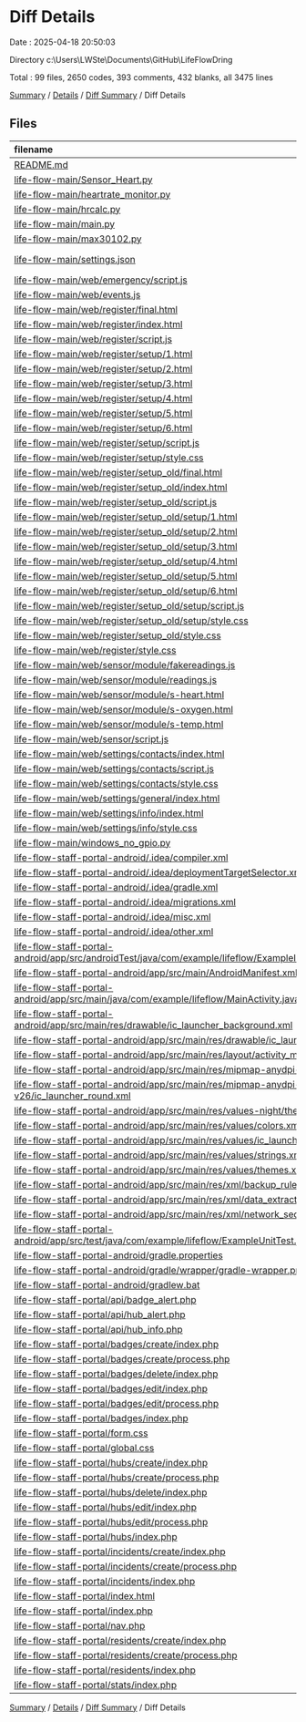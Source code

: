 # Diff Details

Date : 2025-04-18 20:50:03

Directory c:\\Users\\LWSte\\Documents\\GitHub\\LifeFlowDring

Total : 99 files,  2650 codes, 393 comments, 432 blanks, all 3475 lines

[Summary](results.md) / [Details](details.md) / [Diff Summary](diff.md) / Diff Details

## Files
| filename | language | code | comment | blank | total |
| :--- | :--- | ---: | ---: | ---: | ---: |
| [README.md](/README.md) | Markdown | 62 | 0 | 8 | 70 |
| [life-flow-main/Sensor\_Heart.py](/life-flow-main/Sensor_Heart.py) | Python | 24 | 2 | 8 | 34 |
| [life-flow-main/heartrate\_monitor.py](/life-flow-main/heartrate_monitor.py) | Python | 57 | 3 | 13 | 73 |
| [life-flow-main/hrcalc.py](/life-flow-main/hrcalc.py) | Python | 123 | 37 | 35 | 195 |
| [life-flow-main/main.py](/life-flow-main/main.py) | Python | 58 | -1 | -2 | 55 |
| [life-flow-main/max30102.py](/life-flow-main/max30102.py) | Python | 101 | 28 | 29 | 158 |
| [life-flow-main/settings.json](/life-flow-main/settings.json) | JSON with Comments | 3 | 0 | 0 | 3 |
| [life-flow-main/web/emergency/script.js](/life-flow-main/web/emergency/script.js) | JavaScript | 20 | 4 | 4 | 28 |
| [life-flow-main/web/events.js](/life-flow-main/web/events.js) | JavaScript | 15 | 2 | 4 | 21 |
| [life-flow-main/web/register/final.html](/life-flow-main/web/register/final.html) | HTML | -49 | -6 | -10 | -65 |
| [life-flow-main/web/register/index.html](/life-flow-main/web/register/index.html) | HTML | -61 | -6 | -11 | -78 |
| [life-flow-main/web/register/script.js](/life-flow-main/web/register/script.js) | JavaScript | -16 | -1 | -5 | -22 |
| [life-flow-main/web/register/setup/1.html](/life-flow-main/web/register/setup/1.html) | HTML | -61 | 0 | -13 | -74 |
| [life-flow-main/web/register/setup/2.html](/life-flow-main/web/register/setup/2.html) | HTML | -61 | 0 | -13 | -74 |
| [life-flow-main/web/register/setup/3.html](/life-flow-main/web/register/setup/3.html) | HTML | -61 | 0 | -13 | -74 |
| [life-flow-main/web/register/setup/4.html](/life-flow-main/web/register/setup/4.html) | HTML | -61 | 0 | -13 | -74 |
| [life-flow-main/web/register/setup/5.html](/life-flow-main/web/register/setup/5.html) | HTML | -62 | 0 | -13 | -75 |
| [life-flow-main/web/register/setup/6.html](/life-flow-main/web/register/setup/6.html) | HTML | -62 | 0 | -13 | -75 |
| [life-flow-main/web/register/setup/script.js](/life-flow-main/web/register/setup/script.js) | JavaScript | -7 | -1 | -1 | -9 |
| [life-flow-main/web/register/setup/style.css](/life-flow-main/web/register/setup/style.css) | CSS | -16 | 0 | -1 | -17 |
| [life-flow-main/web/register/setup\_old/final.html](/life-flow-main/web/register/setup_old/final.html) | HTML | 49 | 6 | 10 | 65 |
| [life-flow-main/web/register/setup\_old/index.html](/life-flow-main/web/register/setup_old/index.html) | HTML | 62 | 6 | 11 | 79 |
| [life-flow-main/web/register/setup\_old/script.js](/life-flow-main/web/register/setup_old/script.js) | JavaScript | 16 | 1 | 5 | 22 |
| [life-flow-main/web/register/setup\_old/setup/1.html](/life-flow-main/web/register/setup_old/setup/1.html) | HTML | 61 | 0 | 13 | 74 |
| [life-flow-main/web/register/setup\_old/setup/2.html](/life-flow-main/web/register/setup_old/setup/2.html) | HTML | 61 | 0 | 13 | 74 |
| [life-flow-main/web/register/setup\_old/setup/3.html](/life-flow-main/web/register/setup_old/setup/3.html) | HTML | 61 | 0 | 13 | 74 |
| [life-flow-main/web/register/setup\_old/setup/4.html](/life-flow-main/web/register/setup_old/setup/4.html) | HTML | 61 | 0 | 13 | 74 |
| [life-flow-main/web/register/setup\_old/setup/5.html](/life-flow-main/web/register/setup_old/setup/5.html) | HTML | 62 | 0 | 13 | 75 |
| [life-flow-main/web/register/setup\_old/setup/6.html](/life-flow-main/web/register/setup_old/setup/6.html) | HTML | 62 | 0 | 13 | 75 |
| [life-flow-main/web/register/setup\_old/setup/script.js](/life-flow-main/web/register/setup_old/setup/script.js) | JavaScript | 7 | 1 | 1 | 9 |
| [life-flow-main/web/register/setup\_old/setup/style.css](/life-flow-main/web/register/setup_old/setup/style.css) | CSS | 16 | 0 | 1 | 17 |
| [life-flow-main/web/register/setup\_old/style.css](/life-flow-main/web/register/setup_old/style.css) | CSS | 38 | 0 | 0 | 38 |
| [life-flow-main/web/register/style.css](/life-flow-main/web/register/style.css) | CSS | -38 | 0 | 0 | -38 |
| [life-flow-main/web/sensor/module/fakereadings.js](/life-flow-main/web/sensor/module/fakereadings.js) | JavaScript | -34 | -6 | -6 | -46 |
| [life-flow-main/web/sensor/module/readings.js](/life-flow-main/web/sensor/module/readings.js) | JavaScript | 55 | 15 | 12 | 82 |
| [life-flow-main/web/sensor/module/s-heart.html](/life-flow-main/web/sensor/module/s-heart.html) | HTML | 3 | 0 | 0 | 3 |
| [life-flow-main/web/sensor/module/s-oxygen.html](/life-flow-main/web/sensor/module/s-oxygen.html) | HTML | -1 | 0 | 0 | -1 |
| [life-flow-main/web/sensor/module/s-temp.html](/life-flow-main/web/sensor/module/s-temp.html) | HTML | -1 | 0 | 1 | 0 |
| [life-flow-main/web/sensor/script.js](/life-flow-main/web/sensor/script.js) | JavaScript | -5 | -1 | -3 | -9 |
| [life-flow-main/web/settings/contacts/index.html](/life-flow-main/web/settings/contacts/index.html) | HTML | 2 | 1 | -3 | 0 |
| [life-flow-main/web/settings/contacts/script.js](/life-flow-main/web/settings/contacts/script.js) | JavaScript | 0 | 0 | 1 | 1 |
| [life-flow-main/web/settings/contacts/style.css](/life-flow-main/web/settings/contacts/style.css) | CSS | 6 | 0 | 1 | 7 |
| [life-flow-main/web/settings/general/index.html](/life-flow-main/web/settings/general/index.html) | HTML | 5 | 1 | 0 | 6 |
| [life-flow-main/web/settings/info/index.html](/life-flow-main/web/settings/info/index.html) | HTML | 6 | 0 | -3 | 3 |
| [life-flow-main/web/settings/info/style.css](/life-flow-main/web/settings/info/style.css) | CSS | 6 | 0 | 0 | 6 |
| [life-flow-main/windows\_no\_gpio.py](/life-flow-main/windows_no_gpio.py) | Python | 62 | 19 | 24 | 105 |
| [life-flow-staff-portal-android/.idea/compiler.xml](/life-flow-staff-portal-android/.idea/compiler.xml) | XML | 6 | 0 | 0 | 6 |
| [life-flow-staff-portal-android/.idea/deploymentTargetSelector.xml](/life-flow-staff-portal-android/.idea/deploymentTargetSelector.xml) | XML | 18 | 0 | 0 | 18 |
| [life-flow-staff-portal-android/.idea/gradle.xml](/life-flow-staff-portal-android/.idea/gradle.xml) | XML | 19 | 0 | 0 | 19 |
| [life-flow-staff-portal-android/.idea/migrations.xml](/life-flow-staff-portal-android/.idea/migrations.xml) | XML | 10 | 0 | 0 | 10 |
| [life-flow-staff-portal-android/.idea/misc.xml](/life-flow-staff-portal-android/.idea/misc.xml) | XML | 10 | 0 | 0 | 10 |
| [life-flow-staff-portal-android/.idea/other.xml](/life-flow-staff-portal-android/.idea/other.xml) | XML | 549 | 0 | 0 | 549 |
| [life-flow-staff-portal-android/app/src/androidTest/java/com/example/lifeflow/ExampleInstrumentedTest.java](/life-flow-staff-portal-android/app/src/androidTest/java/com/example/lifeflow/ExampleInstrumentedTest.java) | Java | 15 | 6 | 5 | 26 |
| [life-flow-staff-portal-android/app/src/main/AndroidManifest.xml](/life-flow-staff-portal-android/app/src/main/AndroidManifest.xml) | XML | 25 | 0 | 4 | 29 |
| [life-flow-staff-portal-android/app/src/main/java/com/example/lifeflow/MainActivity.java](/life-flow-staff-portal-android/app/src/main/java/com/example/lifeflow/MainActivity.java) | Java | 60 | 14 | 14 | 88 |
| [life-flow-staff-portal-android/app/src/main/res/drawable/ic\_launcher\_background.xml](/life-flow-staff-portal-android/app/src/main/res/drawable/ic_launcher_background.xml) | XML | 170 | 0 | 1 | 171 |
| [life-flow-staff-portal-android/app/src/main/res/drawable/ic\_launcher\_foreground.xml](/life-flow-staff-portal-android/app/src/main/res/drawable/ic_launcher_foreground.xml) | XML | 159 | 0 | 1 | 160 |
| [life-flow-staff-portal-android/app/src/main/res/layout/activity\_main.xml](/life-flow-staff-portal-android/app/src/main/res/layout/activity_main.xml) | XML | 39 | 3 | 4 | 46 |
| [life-flow-staff-portal-android/app/src/main/res/mipmap-anydpi-v26/ic\_launcher.xml](/life-flow-staff-portal-android/app/src/main/res/mipmap-anydpi-v26/ic_launcher.xml) | XML | 5 | 0 | 0 | 5 |
| [life-flow-staff-portal-android/app/src/main/res/mipmap-anydpi-v26/ic\_launcher\_round.xml](/life-flow-staff-portal-android/app/src/main/res/mipmap-anydpi-v26/ic_launcher_round.xml) | XML | 5 | 0 | 0 | 5 |
| [life-flow-staff-portal-android/app/src/main/res/values-night/themes.xml](/life-flow-staff-portal-android/app/src/main/res/values-night/themes.xml) | XML | 11 | 5 | 0 | 16 |
| [life-flow-staff-portal-android/app/src/main/res/values/colors.xml](/life-flow-staff-portal-android/app/src/main/res/values/colors.xml) | XML | 10 | 0 | 0 | 10 |
| [life-flow-staff-portal-android/app/src/main/res/values/ic\_launcher\_background.xml](/life-flow-staff-portal-android/app/src/main/res/values/ic_launcher_background.xml) | XML | 4 | 0 | 0 | 4 |
| [life-flow-staff-portal-android/app/src/main/res/values/strings.xml](/life-flow-staff-portal-android/app/src/main/res/values/strings.xml) | XML | 3 | 0 | 0 | 3 |
| [life-flow-staff-portal-android/app/src/main/res/values/themes.xml](/life-flow-staff-portal-android/app/src/main/res/values/themes.xml) | XML | 11 | 5 | 0 | 16 |
| [life-flow-staff-portal-android/app/src/main/res/xml/backup\_rules.xml](/life-flow-staff-portal-android/app/src/main/res/xml/backup_rules.xml) | XML | 3 | 10 | 0 | 13 |
| [life-flow-staff-portal-android/app/src/main/res/xml/data\_extraction\_rules.xml](/life-flow-staff-portal-android/app/src/main/res/xml/data_extraction_rules.xml) | XML | 5 | 14 | 0 | 19 |
| [life-flow-staff-portal-android/app/src/main/res/xml/network\_security\_config.xml](/life-flow-staff-portal-android/app/src/main/res/xml/network_security_config.xml) | XML | 6 | 0 | 1 | 7 |
| [life-flow-staff-portal-android/app/src/test/java/com/example/lifeflow/ExampleUnitTest.java](/life-flow-staff-portal-android/app/src/test/java/com/example/lifeflow/ExampleUnitTest.java) | Java | 9 | 5 | 3 | 17 |
| [life-flow-staff-portal-android/gradle.properties](/life-flow-staff-portal-android/gradle.properties) | Properties | 3 | 18 | 0 | 21 |
| [life-flow-staff-portal-android/gradle/wrapper/gradle-wrapper.properties](/life-flow-staff-portal-android/gradle/wrapper/gradle-wrapper.properties) | Properties | 5 | 1 | 1 | 7 |
| [life-flow-staff-portal-android/gradlew.bat](/life-flow-staff-portal-android/gradlew.bat) | Batch | 39 | 29 | 22 | 90 |
| [life-flow-staff-portal/api/badge\_alert.php](/life-flow-staff-portal/api/badge_alert.php) | PHP | 50 | 19 | 17 | 86 |
| [life-flow-staff-portal/api/hub\_alert.php](/life-flow-staff-portal/api/hub_alert.php) | PHP | 50 | 19 | 17 | 86 |
| [life-flow-staff-portal/api/hub\_info.php](/life-flow-staff-portal/api/hub_info.php) | PHP | 40 | 13 | 11 | 64 |
| [life-flow-staff-portal/badges/create/index.php](/life-flow-staff-portal/badges/create/index.php) | PHP | 67 | 4 | 21 | 92 |
| [life-flow-staff-portal/badges/create/process.php](/life-flow-staff-portal/badges/create/process.php) | PHP | 33 | 13 | 10 | 56 |
| [life-flow-staff-portal/badges/delete/index.php](/life-flow-staff-portal/badges/delete/index.php) | PHP | 31 | 11 | 10 | 52 |
| [life-flow-staff-portal/badges/edit/index.php](/life-flow-staff-portal/badges/edit/index.php) | PHP | 89 | 8 | 21 | 118 |
| [life-flow-staff-portal/badges/edit/process.php](/life-flow-staff-portal/badges/edit/process.php) | PHP | 34 | 15 | 10 | 59 |
| [life-flow-staff-portal/badges/index.php](/life-flow-staff-portal/badges/index.php) | PHP | 4 | 0 | 1 | 5 |
| [life-flow-staff-portal/form.css](/life-flow-staff-portal/form.css) | CSS | 19 | 0 | 0 | 19 |
| [life-flow-staff-portal/global.css](/life-flow-staff-portal/global.css) | CSS | 40 | 1 | 4 | 45 |
| [life-flow-staff-portal/hubs/create/index.php](/life-flow-staff-portal/hubs/create/index.php) | PHP | 69 | 4 | 21 | 94 |
| [life-flow-staff-portal/hubs/create/process.php](/life-flow-staff-portal/hubs/create/process.php) | PHP | 34 | 11 | 10 | 55 |
| [life-flow-staff-portal/hubs/delete/index.php](/life-flow-staff-portal/hubs/delete/index.php) | PHP | 31 | 11 | 10 | 52 |
| [life-flow-staff-portal/hubs/edit/index.php](/life-flow-staff-portal/hubs/edit/index.php) | PHP | 92 | 8 | 22 | 122 |
| [life-flow-staff-portal/hubs/edit/process.php](/life-flow-staff-portal/hubs/edit/process.php) | PHP | 35 | 11 | 10 | 56 |
| [life-flow-staff-portal/hubs/index.php](/life-flow-staff-portal/hubs/index.php) | PHP | 5 | 0 | 1 | 6 |
| [life-flow-staff-portal/incidents/create/index.php](/life-flow-staff-portal/incidents/create/index.php) | PHP | 33 | 4 | 5 | 42 |
| [life-flow-staff-portal/incidents/create/process.php](/life-flow-staff-portal/incidents/create/process.php) | PHP | 24 | 5 | 8 | 37 |
| [life-flow-staff-portal/incidents/index.php](/life-flow-staff-portal/incidents/index.php) | PHP | 82 | 15 | 19 | 116 |
| [life-flow-staff-portal/index.html](/life-flow-staff-portal/index.html) | HTML | -279 | -18 | -72 | -369 |
| [life-flow-staff-portal/index.php](/life-flow-staff-portal/index.php) | PHP | 42 | 6 | 17 | 65 |
| [life-flow-staff-portal/nav.php](/life-flow-staff-portal/nav.php) | PHP | -19 | -3 | -2 | -24 |
| [life-flow-staff-portal/residents/create/index.php](/life-flow-staff-portal/residents/create/index.php) | PHP | 58 | 1 | 9 | 68 |
| [life-flow-staff-portal/residents/create/process.php](/life-flow-staff-portal/residents/create/process.php) | PHP | 37 | 11 | 10 | 58 |
| [life-flow-staff-portal/residents/index.php](/life-flow-staff-portal/residents/index.php) | PHP | 2 | 0 | 2 | 4 |
| [life-flow-staff-portal/stats/index.php](/life-flow-staff-portal/stats/index.php) | PHP | 180 | 10 | 61 | 251 |

[Summary](results.md) / [Details](details.md) / [Diff Summary](diff.md) / Diff Details